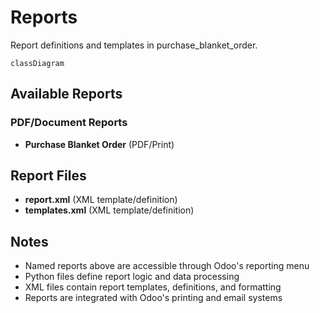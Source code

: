 # Reports

Report definitions and templates in purchase_blanket_order.

```mermaid
classDiagram
```

## Available Reports

### PDF/Document Reports
- **Purchase Blanket Order** (PDF/Print)


## Report Files

- **report.xml** (XML template/definition)
- **templates.xml** (XML template/definition)

## Notes
- Named reports above are accessible through Odoo's reporting menu
- Python files define report logic and data processing
- XML files contain report templates, definitions, and formatting
- Reports are integrated with Odoo's printing and email systems

